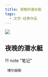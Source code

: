 ```yaml
---
title: 夜晚的潜水艇
tags:
  - 文学-经典作品
---
```


![](https://cdn.weread.qq.com/weread/cover/66/cpplatform_ev8stfj5zfgfny1ddve1nu/s_cpplatform_ev8stfj5zfgfny1ddve1nu1684925171.jpg)


## 夜晚的潜水艇




!!! note "笔记"

	 博尔赫斯 

